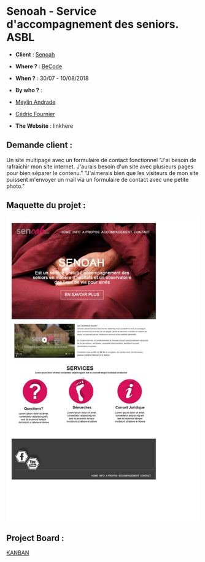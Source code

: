 # Senoah - Service d'accompagnement des seniors. ASBL
- **Client** : [Senoah](http://www.senoah.be/)

- **Where ?** : [BeCode](https://www.becode.org/)
- **When ?** :  30/07 - 10/08/2018
- **By who ?** :
- [Meylin Andrade](https://github.com/Meilyn)
- [Cédric Fournier](https://github.com/Cedric-Fournier)
- **The Website** : linkhere

## Demande client :
Un site multipage avec un formulaire de contact fonctionnel
"J'ai besoin de rafraîchir mon site internet. J'aurais besoin d'un site avec plusieurs pages pour bien séparer le contenu."
"J'aimerais bien que les visiteurs de mon site puissent m'envoyer un mail via un formulaire de contact avec une petite photo."

## Maquette du projet :
![maquette1](prototype.jpg)

## Project Board :
[KANBAN](https://github.com/Meilyn/multipage-website-in-php/projects/1)
